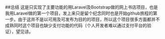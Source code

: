 ##总结
   这是只实现了主要功能的用Laravel及Bootstrap做的网上书店项目，也是我用Laravel做的第一个项目，发上来只是留个纪念同时也是开始github旅程的第一步。由于这并不是以可用及可发布为目的的项目，所以这个项目很多方面都并不成熟同时这个项目也缺少支付功能的代码（个人开发者难以通过支付平台的验证），望见谅。
